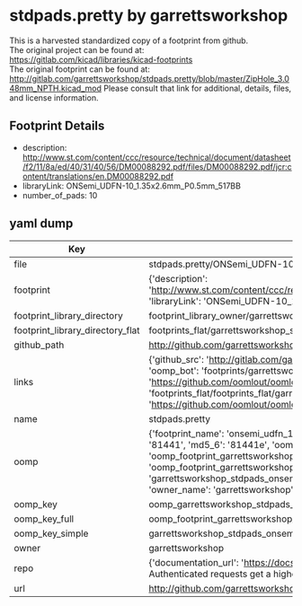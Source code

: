 # stdpads.pretty by garrettsworkshop  
This is a harvested standardized copy of a footprint from github.  
The original project can be found at:  
https://gitlab.com/kicad/libraries/kicad-footprints  
The original footprint can be found at:
http://gitlab.com/garrettsworkshop/stdpads.pretty/blob/master/ZipHole_3.048mm_NPTH.kicad_mod
Please consult that link for additional, details, files, and license information.  
## Footprint Details
* description: http://www.st.com/content/ccc/resource/technical/document/datasheet/f2/11/8a/ed/40/31/40/56/DM00088292.pdf/files/DM00088292.pdf/jcr:content/translations/en.DM00088292.pdf  
* libraryLink: ONSemi_UDFN-10_1.35x2.6mm_P0.5mm_517BB  
* number_of_pads: 10  
## yaml dump  
| Key | Value |  
| --- | --- |  
| file | stdpads.pretty/ONSemi_UDFN-10_1.35x2.6mm_P0.5mm_517BB.kicad_mod |  
| footprint | {'description': 'http://www.st.com/content/ccc/resource/technical/document/datasheet/f2/11/8a/ed/40/31/40/56/DM00088292.pdf/files/DM00088292.pdf/jcr:content/translations/en.DM00088292.pdf', 'libraryLink': 'ONSemi_UDFN-10_1.35x2.6mm_P0.5mm_517BB', 'number_of_pads': 10} |  
| footprint_library_directory | footprint_library_owner/garrettsworkshop_stdpads.pretty |  
| footprint_library_directory_flat | footprints_flat/garrettsworkshop_stdpads_onsemi_udfn_10_1_35x2_6mm_p0_5mm_517bb/working |  
| github_path | http://github.com/garrettsworkshop/stdpads.pretty/blob/master/ONSemi_UDFN-10_1.35x2.6mm_P0.5mm_517BB.kicad_mod |  
| links | {'github_src': 'http://gitlab.com/garrettsworkshop/stdpads.pretty/blob/master/ZipHole_3.048mm_NPTH.kicad_mod', 'github_src_repo': 'https://gitlab.com/kicad/libraries/kicad-footprints', 'oomp_bot': 'footprints/garrettsworkshop_stdpads_onsemi_udfn_10_1_35x2_6mm_p0_5mm_517bb/working', 'oomp_bot_github': 'https://github.com/oomlout/oomlout_oomp_footprint_bot/tree/main/footprints/garrettsworkshop_stdpads_onsemi_udfn_10_1_35x2_6mm_p0_5mm_517bb/working', 'oomp_src_flat': 'footprints_flat/footprints_flat/garrettsworkshop_stdpads_onsemi_udfn_10_1_35x2_6mm_p0_5mm_517bb/working', 'oomp_src_flat_github': 'https://github.com/oomlout/oomlout_oomp_footprint_src/tree/main/footprints_flat/garrettsworkshop_stdpads_onsemi_udfn_10_1_35x2_6mm_p0_5mm_517bb/working'} |  
| name | stdpads.pretty |  
| oomp | {'footprint_name': 'onsemi_udfn_10_1_35x2_6mm_p0_5mm_517bb', 'library_name': 'stdpads', 'md5': '81441e4a522cd57fa25b3e697265ae44', 'md5_10': '81441e4a52', 'md5_5': '81441', 'md5_6': '81441e', 'oomp_key': 'oomp_garrettsworkshop_stdpads_onsemi_udfn_10_1_35x2_6mm_p0_5mm_517bb', 'oomp_key_extra': 'oomp_footprint_garrettsworkshop_stdpads_onsemi_udfn_10_1_35x2_6mm_p0_5mm_517bb', 'oomp_key_full': 'oomp_footprint_garrettsworkshop_stdpads_onsemi_udfn_10_1_35x2_6mm_p0_5mm_517bb_81441e', 'oomp_key_simple': 'garrettsworkshop_stdpads_onsemi_udfn_10_1_35x2_6mm_p0_5mm_517bb', 'original_filename': 'stdpads.pretty/ONSemi_UDFN-10_1.35x2.6mm_P0.5mm_517BB.kicad_mod', 'owner_name': 'garrettsworkshop'} |  
| oomp_key | oomp_garrettsworkshop_stdpads_onsemi_udfn_10_1_35x2_6mm_p0_5mm_517bb |  
| oomp_key_full | oomp_footprint_garrettsworkshop_stdpads_onsemi_udfn_10_1_35x2_6mm_p0_5mm_517bb |  
| oomp_key_simple | garrettsworkshop_stdpads_onsemi_udfn_10_1_35x2_6mm_p0_5mm_517bb |  
| owner | garrettsworkshop |  
| repo | {'documentation_url': 'https://docs.github.com/rest/overview/resources-in-the-rest-api#rate-limiting', 'message': "API rate limit exceeded for 84.66.173.59. (But here's the good news: Authenticated requests get a higher rate limit. Check out the documentation for more details.)"} |  
| url | http://github.com/garrettsworkshop/stdpads.pretty |  


